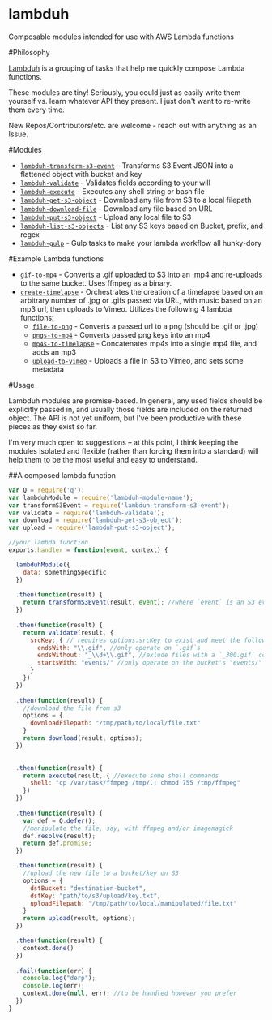 # lambduh
Composable modules intended for use with AWS Lambda functions

#Philosophy

[Lambduh](https://github.com/lambduh) is a grouping of tasks that help me quickly compose Lambda functions.

These modules are tiny! Seriously, you could just as easily write them yourself vs. learn whatever API they present. I just don't want to re-write them every time.

New Repos/Contributors/etc. are welcome - reach out with anything as an Issue.

#Modules

- [`lambduh-transform-s3-event`](https://github.com/lambduh/lambduh-transform-s3-event) - Transforms S3 Event JSON into a flattened object with bucket and key
- [`lambduh-validate`](https://github.com/lambduh/lambduh-validate) - Validates fields according to your will
- [`lambduh-execute`](https://github.com/lambduh/lambduh-execute) - Executes any shell string or bash file
- [`lambduh-get-s3-object`](https://github.com/lambduh/lambduh-get-s3-object) - Download any file from S3 to a local filepath
- [`lambduh-download-file`](https://github.com/lambduh/lambduh-download-file) - Download any file based on URL
- [`lambduh-put-s3-object`](https://github.com/lambduh/lambduh-put-s3-object) - Upload any local file to S3
- [`lambduh-list-s3-objects`](https://github.com/lambduh/lambduh-list-s3-objects) - List any S3 keys based on Bucket, prefix, and regex
- [`lambduh-gulp`](https://github.com/lambduh/lambduh-gulp) - Gulp tasks to make your lambda workflow all hunky-dory


#Example Lambda functions

- [`gif-to-mp4`](https://github.com/russmatney/lambda-gif-to-mp4) - Converts a .gif uploaded to S3 into an .mp4 and re-uploads to the same bucket. Uses ffmpeg as a binary.
- [`create-timelapse`](https://github.com/russmatney/lambda-create-timelapse) - Orchestrates the creation of a timelapse based on an arbitrary number of .jpg or .gifs passed via URL, with music based on an mp3 url, then uploads to Vimeo. Utilizes the following 4 lambda functions:
  - [`file-to-png`](https://github.com/russmatney/lambda-file-to-png) - Converts a passed url to a png (should be .gif or .jpg)
  - [`pngs-to-mp4`](https://github.com/russmatney/lambda-pngs-to-mp4) - Converts passed png keys into an mp4
  - [`mp4s-to-timelapse`](https://github.com/russmatney/lambda-mp4s-to-timelapse) - Concatenates mp4s into a single mp4 file, and adds an mp3
  - [`upload-to-vimeo`](https://github.com/russmatney/lambda-upload-to-vimeo) - Uploads a file in S3 to Vimeo, and sets some metadata


#Usage

Lambduh modules are promise-based. In general, any used fields should be explicitly passed in, and usually those fields are included on the returned object. The API is not yet uniform, but I've been productive with these pieces as they exist so far.

I'm very much open to suggestions – at this point, I think keeping the modules isolated and flexible (rather than forcing them into a standard) will help them to be the most useful and easy to understand.

##A composed lambda function

```javascript
var Q = require('q');
var lambduhModule = require('lambduh-module-name');
var transformS3Event = require('lambduh-transform-s3-event');
var validate = require('lambduh-validate');
var download = require('lambduh-get-s3-object');
var upload = require('lambduh-put-s3-object');

//your lambda function
exports.handler = function(event, context) {

  lambduhModule({
    data: somethingSpecific
  })
  
  .then(function(result) {
    return transformS3Event(result, event); //where `event` is an S3 event
  })
  
  .then(function(result) {
    return validate(result, {
      srcKey: { // requires options.srcKey to exist and meet the following criteria:
        endsWith: "\\.gif", //only operate on `.gif`s
        endsWithout: "_\\d+\\.gif", //exlude files with a `_300.gif` convention
        startsWith: "events/" //only operate on the bucket's "events/" folder
      }
    })
  })
  
  .then(function(result) {
    //download the file from s3
    options = {
      downloadFilepath: "/tmp/path/to/local/file.txt"
    }
    return download(result, options);
  })
  

  .then(function(result) {
    return execute(result, { //execute some shell commands
      shell: "cp /var/task/ffmpeg /tmp/.; chmod 755 /tmp/ffmpeg"
    })
  })
  
  .then(function(result) {
    var def = Q.defer();
    //manipulate the file, say, with ffmpeg and/or imagemagick
    def.resolve(result);
    return def.promise;
  })

  .then(function(result) {
    //upload the new file to a bucket/key on S3
    options = {
      dstBucket: "destination-bucket",
      dstKey: "path/to/s3/upload/key.txt",
      uploadFilepath: "/tmp/path/to/local/manipulated/file.txt"
    }
    return upload(result, options);
  })

  .then(function(result) {
    context.done()
  })
  
  .fail(function(err) {
    console.log("derp");
    console.log(err);
    context.done(null, err); //to be handled however you prefer
  })
}
```
